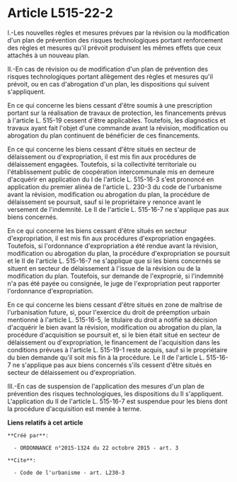 # Article L515-22-2

I.-Les nouvelles règles et mesures prévues par la révision ou la modification d'un plan de prévention des risques
technologiques portant renforcement des règles et mesures qu'il prévoit produisent les mêmes effets que ceux attachés à un
nouveau plan. 

II.-En cas de révision ou de modification d'un plan de prévention des risques technologiques portant allègement des règles et
mesures qu'il prévoit, ou en cas d'abrogation d'un plan, les dispositions qui suivent s'appliquent. 

En ce qui concerne les biens cessant d'être soumis à une prescription portant sur la réalisation de travaux de protection,
les financements prévus à l'article L. 515-19 cessent d'être applicables. Toutefois, les diagnostics et travaux ayant fait
l'objet d'une commande avant la révision, modification ou abrogation du plan continuent de bénéficier de ces financements. 

En ce qui concerne les biens cessant d'être situés en secteur de délaissement ou d'expropriation, il est mis fin aux
procédures de délaissement engagées. Toutefois, si la collectivité territoriale ou l'établissement public de coopération
intercommunale mis en demeure d'acquérir en application du I de l'article L. 515-16-3 s'est prononcé en application du
premier alinéa de l'article L. 230-3 du code de l'urbanisme avant la révision, modification ou abrogation du plan, la
procédure de délaissement se poursuit, sauf si le propriétaire y renonce avant le versement de l'indemnité. Le II de
l'article L. 515-16-7 ne s'applique pas aux biens concernés. 

En ce qui concerne les biens cessant d'être situés en secteur d'expropriation, il est mis fin aux procédures d'expropriation
engagées. Toutefois, si l'ordonnance d'expropriation a été rendue avant la révision, modification ou abrogation du plan, la
procédure d'expropriation se poursuit et le II de l'article L. 515-16-7 ne s'applique que si les biens concernés se situent
en secteur de délaissement à l'issue de la révision ou de la modification du plan. Toutefois, sur demande de l'exproprié, si
l'indemnité n'a pas été payée ou consignée, le juge de l'expropriation peut rapporter l'ordonnance d'expropriation. 

En ce qui concerne les biens cessant d'être situés en zone de maîtrise de l'urbanisation future, si, pour l'exercice du droit
de préemption urbain mentionné à l'article L. 515-16-5, le titulaire du droit a notifié sa décision d'acquérir le bien avant
la révision, modification ou abrogation du plan, la procédure d'acquisition se poursuit et, si le bien était situé en secteur
de délaissement ou d'expropriation, le financement de l'acquisition dans les conditions prévues à l'article L. 515-19-1 reste
acquis, sauf si le propriétaire du bien demande qu'il soit mis fin à la procédure. Le II de l'article L. 515-16-7 ne
s'applique pas aux biens concernés s'ils cessent d'être situés en secteur de délaissement ou d'expropriation. 

III.-En cas de suspension de l'application des mesures d'un plan de prévention des risques technologiques, les dispositions
du II s'appliquent. L'application du II de l'article L. 515-16-7 est suspendue pour les biens dont la procédure d'acquisition
est menée à terme.

**Liens relatifs à cet article**

	**Créé par**:

	  - ORDONNANCE n°2015-1324 du 22 octobre 2015 - art. 3

	**Cite**:

	  - Code de l'urbanisme - art. L230-3
